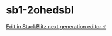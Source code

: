 # sb1-2ohedsbl

[Edit in StackBlitz next generation editor ⚡️](https://stackblitz.com/~/github.com/dpesha/sb1-2ohedsbl)